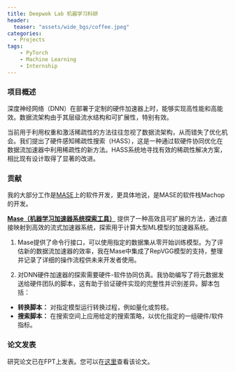 ```yaml
---
title: Deepwok Lab 机器学习科研
header:
  teaser: "assets/wide_bgs/coffee.jpeg"
categories:
  - Projects
tags:
    - PyTorch
    - Machine Learning
    - Internship
---
```


### 项目概述
深度神经网络（DNN）在部署于定制的硬件加速器上时，能够实现高性能和高能效。数据流架构由于其层级流水结构和可扩展性，特别有效。

当前用于利用权重和激活稀疏性的方法往往忽视了数据流架构，从而错失了优化机会。我们提出了硬件感知稀疏性搜索（HASS），这是一种通过软硬件协同优化在数据流加速器中利用稀疏性的新方法。HASS系统地寻找有效的稀疏性解决方案，相比现有设计取得了显著的改进。

### 贡献

我的大部分工作是[MASE](https://github.com/jianyicheng/mase-tools)上的软件开发，更具体地说，是MASE的软件栈Machop的开发。

**[Mase（机器学习加速器系统探索工具）](https://github.com/jianyicheng/mase-tools)** 提供了一种高效且可扩展的方法，通过直接映射到高效的流式加速器系统，探索用于计算大型ML模型的加速器系统。

1. Mase提供了命令行接口，可以使用指定的数据集从零开始训练模型。为了评估新的数据流加速器的效率，我在Mase中集成了RepVGG模型的支持，整理并记录了详细的操作流程供未来开发者使用。

2. 对DNN硬件加速器的探索需要硬件-软件协同仿真。我协助编写了将元数据发送给硬件团队的脚本，这有助于验证硬件实现的完整性并识别差异。脚本包括：

- **转换脚本：** 对指定模型运行转换过程，例如量化或剪枝。
- **搜索脚本：** 在搜索空间上应用给定的搜索策略，以优化指定的一组硬件/软件指标。

### 论文发表

研究论文已在FPT上发表。您可以在[这里](https://arxiv.org/abs/2406.03088)查看该论文。